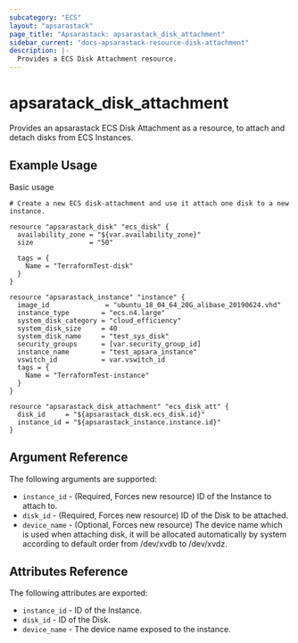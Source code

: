 ```yaml
---
subcategory: "ECS"
layout: "apsarastack"
page_title: "Apsarastack: apsarastack_disk_attachment"
sidebar_current: "docs-apsarastack-resource-disk-attachment"
description: |-
  Provides a ECS Disk Attachment resource.
---
```


# apsaratack\_disk\_attachment

Provides an apsarastack ECS Disk Attachment as a resource, to attach and detach disks from ECS Instances.

## Example Usage

Basic usage

```
# Create a new ECS disk-attachment and use it attach one disk to a new instance.

resource "apsarastack_disk" "ecs_disk" {
  availability_zone = "${var.availability_zone}"
  size              = "50"

  tags = {
    Name = "TerraformTest-disk"
  }
}

resource "apsarastack_instance" "instance" {
  image_id              = "ubuntu_18_04_64_20G_alibase_20190624.vhd"
  instance_type        = "ecs.n4.large"
  system_disk_category = "cloud_efficiency"
  system_disk_size     = 40
  system_disk_name     = "test_sys_disk"
  security_groups      = [var.security_group_id]
  instance_name        = "test_apsara_instance"
  vswitch_id           = var.vswitch_id
  tags = {
    Name = "TerraformTest-instance"
  }
}

resource "apsarastack_disk_attachment" "ecs_disk_att" {
  disk_id     = "${apsarastack_disk.ecs_disk.id}"
  instance_id = "${apsarastack_instance.instance.id}"
}
```
## Argument Reference

The following arguments are supported:

* `instance_id` - (Required, Forces new resource) ID of the Instance to attach to.
* `disk_id` - (Required, Forces new resource) ID of the Disk to be attached.
* `device_name` - (Optional, Forces new resource) The device name which is used when attaching disk, it will be allocated automatically by system according to default order from /dev/xvdb to /dev/xvdz.
                                                          
## Attributes Reference

The following attributes are exported:

* `instance_id` - ID of the Instance.
* `disk_id` - ID of the Disk.
* `device_name` - The device name exposed to the instance.
